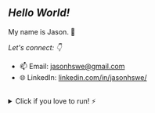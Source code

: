 ## *Hello World!*

My name is Jason. 👋

*Let's connect: 👇* 
- 📫 Email: [jasonhswe@gmail.com](https://www.linkedin.com/in/jasonhswe/)
- 🌐 LinkedIn: [linkedin.com/in/jasonhswe/](https://www.linkedin.com/in/jasonhswe/)

##
<details>
    <summary>Click if you love to run! ⚡</summary>
    Follow me on 🏃‍♂️ <a href="https://www.strava.com/athletes/111528992">Strava</a>! 💨
</details>


<!--
**itsdayson/itsdayson** is a ✨ _special_ ✨ repository because its `README.md` (this file) appears on your GitHub profile.

Here are some ideas to get you started:

- 🔭 I’m currently working on ...
- 🌱 I’m currently learning ...
- 👯 I’m looking to collaborate on ...
- 🤔 I’m looking for help with ...
- 💬 Ask me about ...
- 📫 How to reach me: ...
- 😄 Pronouns: ...
- ⚡ Fun fact: ...
-->
